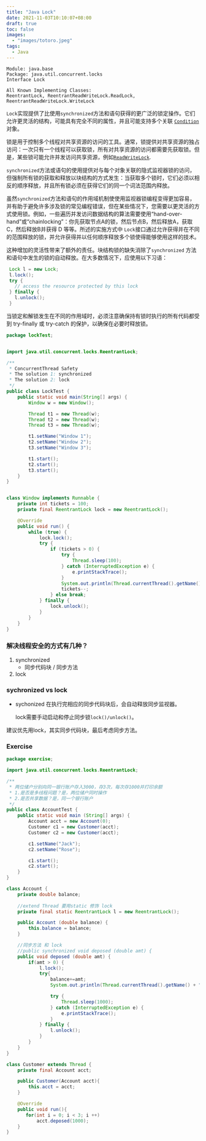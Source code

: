 ```yaml
---
title: "Java Lock"
date: 2021-11-03T10:10:07+08:00
draft: true
toc: false
images:
  - "images/totoro.jpeg"
tags: 
  - Java
---
```


```apl
Module: java.base
Package: java.util.concurrent.locks
Interface Lock
  
All Known Implementing Classes:
ReentrantLock, ReentrantReadWriteLock.ReadLock, ReentrantReadWriteLock.WriteLock
```

`Lock`实现提供了比使用`synchronized`方法和语句获得的更广泛的锁定操作。它们允许更灵活的结构，可能具有完全不同的属性，并且可能支持多个关联 [`Condition`](https://docs.oracle.com/en/java/javase/11/docs/api/java.base/java/util/concurrent/locks/Condition.html)对象。

锁是用于控制多个线程对共享资源的访问的工具。通常，锁提供对共享资源的独占访问：一次只有一个线程可以获取锁，所有对共享资源的访问都需要先获取锁。但是，某些锁可能允许并发访问共享资源，例如[`ReadWriteLock`](https://docs.oracle.com/en/java/javase/11/docs/api/java.base/java/util/concurrent/locks/ReadWriteLock.html).

`synchronized`方法或语句的使用提供对与每个对象关联的隐式监视器锁的访问，但强制所有锁的获取和释放以块结构的方式发生：当获取多个锁时，它们必须以相反的顺序释放，并且所有锁必须在获得它们的同一个词法范围内释放。

虽然`synchronized`方法和语句的作用域机制使使用监视器锁编程变得更加容易，并有助于避免许多涉及锁的常见编程错误，但在某些情况下，您需要以更灵活的方式使用锁。例如，一些遍历并发访问数据结构的算法需要使用“hand-over-hand”或“chainlocking”：你先获取节点A的锁，然后节点B，然后释放A，获取C，然后释放B并获得 D 等等。所述的实施方式中 `Lock`接口通过允许获得并在不同的范围释放的锁，并允许获得并以任何顺序释放多个锁使得能够使用这样的技术。

这种增加的灵活性带来了额外的责任。块结构锁的缺失消除了`synchronized` 方法和语句中发生的锁的自动释放。在大多数情况下，应使用以下习语：

```java
 Lock l = new Lock;
 l.lock();
 try {
   // access the resource protected by this lock
 } finally {
   l.unlock();
 }
```

当锁定和解锁发生在不同的作用域时，必须注意确保持有锁时执行的所有代码都受到 try-finally 或 try-catch 的保护，以确保在必要时释放锁。

```java
package lockTest;


import java.util.concurrent.locks.ReentrantLock;

/**
 * ConcurrentThread Safety
 * The solution 1: synchronized
 * The solution 2: lock
 */
public class LockTest {
    public static void main(String[] args) {
        Window w = new Window();

        Thread t1 = new Thread(w);
        Thread t2 = new Thread(w);
        Thread t3 = new Thread(w);

        t1.setName("Window 1");
        t2.setName("Window 2");
        t3.setName("Window 3");

        t1.start();
        t2.start();
        t3.start();
    }
}


class Window implements Runnable {
    private int tickets = 100;
    private final ReentrantLock lock = new ReentrantLock();

    @Override
    public void run() {
        while (true) {
            lock.lock();
            try {
                if (tickets > 0) {
                    try {
                        Thread.sleep(100);
                    } catch (InterruptedException e) {
                        e.printStackTrace();
                    }
                    System.out.println(Thread.currentThread().getName() + " sold ticket: " + tickets);
                    tickets--;
                } else break;
            } finally {
                lock.unlock();
            }
        }
    }
}
```

### 解决线程安全的方式有几种？

1. synchronized
   * 同步代码块 / 同步方法
2. lock

### sychronized vs lock

* sychonized 在执行完相应的同步代码块后，会自动释放同步监视器。

  lock需要手动启动和停止同步锁``lock()/unlock()``。

建议优先用lock，其实同步代码块，最后考虑同步方法。

### Exercise

```java
package exercise;

import java.util.concurrent.locks.ReentrantLock;

/**
 * 两位储户分别向同一银行账户存入3000，存3次，每次存1000并打印余额
 * 1.是否是多线程问题？是，两位储户同时操作
 * 2.是否共享数据？是，同一个银行账户
 */
public class AccountTest {
    public static void main (String[] args) {
        Account acct = new Account(0);
        Customer c1 = new Customer(acct);
        Customer c2 = new Customer(acct);

        c1.setName("Jack");
        c2.setName("Rose");

        c1.start();
        c2.start();
    }
}

class Account {
    private double balance;
   
    //extend Thread 要用static 修饰 lock
    private final static ReentrantLock l = new ReentrantLock();

    public Account (double balance) {
        this.balance = balance;
    }

    //同步方法 和 lock
    //public synchronized void deposed (double amt) {
    public void deposed (double amt) {
        if(amt > 0) {
            l.lock();
            try{
                balance+=amt;
                System.out.println(Thread.currentThread().getName() + " Deposed success, your balance: " + balance);

                try {
                    Thread.sleep(1000);
                } catch (InterruptedException e) {
                    e.printStackTrace();
                }
            } finally {
                l.unlock();
            }
        }
    }
}

class Customer extends Thread {
    private final Account acct;

    public Customer(Account acct){
        this.acct = acct;
    }

    @Override
    public void run(){
       for(int i = 0; i < 3; i ++)
           acct.deposed(1000);
    }
}
```

